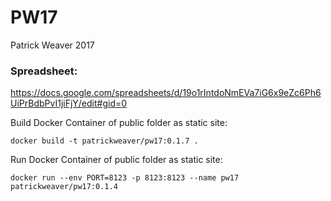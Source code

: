 # PW17

Patrick Weaver
2017
### Spreadsheet:
https://docs.google.com/spreadsheets/d/19o1rIntdoNmEVa7iG6x9eZc6Ph6UiPrBdbPvI1jiFjY/edit#gid=0


Build Docker Container of public folder as static site:

`docker build -t patrickweaver/pw17:0.1.7 .`

Run Docker Container of public folder as static site:

`docker run --env PORT=8123 -p 8123:8123 --name pw17 patrickweaver/pw17:0.1.4`
